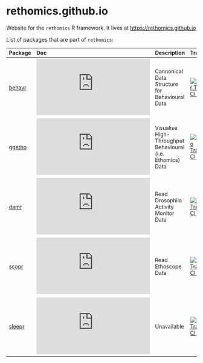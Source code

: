 # rethomics.github.io
Website for the `rethomics` R framework.
It lives at https://rethomics.github.io

List of packages that are part of `rethomics`:

|Package                                       |Doc                                                                                    |Description                                                |Travis.CI                                                                                                                      |Coverage                                                                                                                                                |
|:---------------------------------------------|:--------------------------------------------------------------------------------------|:----------------------------------------------------------|:------------------------------------------------------------------------------------------------------------------------------|:-------------------------------------------------------------------------------------------------------------------------------------------------------|
|[behavr](https://github.com/rethomics/behavr) |![ [PDF](img/pdf_icon.png)](https://github.com/rethomics/behavr/raw/master/behavr.pdf) |Cannonical Data Structure for Behavioural Data             |[![behavr Travis-CI Status](https://travis-ci.org/rethomics/behavr.svg?branch=master)](https://travis-ci.org/rethomics/behavr) |[![behavr Coverage Status](https://img.shields.io/codecov/c/github/rethomics/behavr/master.svg)](https://codecov.io/github/behavr/behavr?branch=master) |
|[ggetho](https://github.com/rethomics/ggetho) |![ [PDF](img/pdf_icon.png)](https://github.com/rethomics/ggetho/raw/master/ggetho.pdf) |Visualise High-Throughput Behavioural (i.e. Ethomics) Data |[![ggetho Travis-CI Status](https://travis-ci.org/rethomics/ggetho.svg?branch=master)](https://travis-ci.org/rethomics/ggetho) |[![ggetho Coverage Status](https://img.shields.io/codecov/c/github/rethomics/ggetho/master.svg)](https://codecov.io/github/ggetho/behavr?branch=master) |
|[damr](https://github.com/rethomics/damr)     |![ [PDF](img/pdf_icon.png)](https://github.com/rethomics/damr/raw/master/damr.pdf)     |Read Drosophila Activity Monitor Data                      |[![damr Travis-CI Status](https://travis-ci.org/rethomics/damr.svg?branch=master)](https://travis-ci.org/rethomics/damr)       |[![damr Coverage Status](https://img.shields.io/codecov/c/github/rethomics/damr/master.svg)](https://codecov.io/github/damr/behavr?branch=master)       |
|[scopr](https://github.com/rethomics/scopr)   |![ [PDF](img/pdf_icon.png)](https://github.com/rethomics/scopr/raw/master/scopr.pdf)   |Read Ethoscope Data                                        |[![scopr Travis-CI Status](https://travis-ci.org/rethomics/scopr.svg?branch=master)](https://travis-ci.org/rethomics/scopr)    |[![scopr Coverage Status](https://img.shields.io/codecov/c/github/rethomics/scopr/master.svg)](https://codecov.io/github/scopr/behavr?branch=master)    |
|[sleepr](https://github.com/rethomics/sleepr) |![ [PDF](img/pdf_icon.png)](https://github.com/rethomics/sleepr/raw/master/sleepr.pdf) |Unavailable                                                |[![sleepr Travis-CI Status](https://travis-ci.org/rethomics/sleepr.svg?branch=master)](https://travis-ci.org/rethomics/sleepr) |[![sleepr Coverage Status](https://img.shields.io/codecov/c/github/rethomics/sleepr/master.svg)](https://codecov.io/github/sleepr/behavr?branch=master) |
